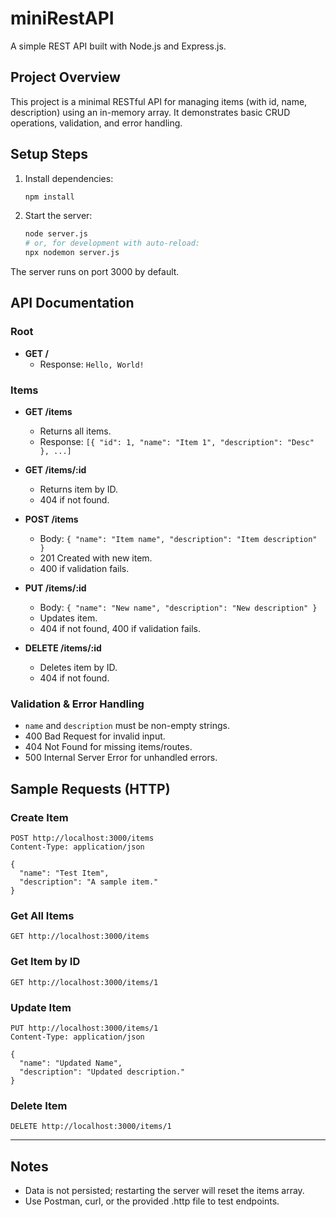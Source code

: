 # miniRestAPI

A simple REST API built with Node.js and Express.js.

## Project Overview
This project is a minimal RESTful API for managing items (with id, name, description) using an in-memory array. It demonstrates basic CRUD operations, validation, and error handling.

## Setup Steps

1. Install dependencies:
   ```bash
   npm install
   ```
2. Start the server:
   ```bash
   node server.js
   # or, for development with auto-reload:
   npx nodemon server.js
   ```

The server runs on port 3000 by default.

## API Documentation

### Root
- **GET /**
  - Response: `Hello, World!`

### Items
- **GET /items**
  - Returns all items.
  - Response: `[{ "id": 1, "name": "Item 1", "description": "Desc" }, ...]`

- **GET /items/:id**
  - Returns item by ID.
  - 404 if not found.

- **POST /items**
  - Body: `{ "name": "Item name", "description": "Item description" }`
  - 201 Created with new item.
  - 400 if validation fails.

- **PUT /items/:id**
  - Body: `{ "name": "New name", "description": "New description" }`
  - Updates item.
  - 404 if not found, 400 if validation fails.

- **DELETE /items/:id**
  - Deletes item by ID.
  - 404 if not found.

### Validation & Error Handling
- `name` and `description` must be non-empty strings.
- 400 Bad Request for invalid input.
- 404 Not Found for missing items/routes.
- 500 Internal Server Error for unhandled errors.

## Sample Requests (HTTP)

### Create Item
```
POST http://localhost:3000/items
Content-Type: application/json

{
  "name": "Test Item",
  "description": "A sample item."
}
```

### Get All Items
```
GET http://localhost:3000/items
```

### Get Item by ID
```
GET http://localhost:3000/items/1
```

### Update Item
```
PUT http://localhost:3000/items/1
Content-Type: application/json

{
  "name": "Updated Name",
  "description": "Updated description."
}
```

### Delete Item
```
DELETE http://localhost:3000/items/1
```

---

## Notes
- Data is not persisted; restarting the server will reset the items array.
- Use Postman, curl, or the provided .http file to test endpoints.